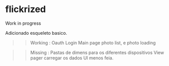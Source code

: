 # flickrized
Work in progress

Adicionado esqueleto basico.

>> Working :
  > Oauth Login
  > Main page photo list, e photo loading
  
>> Missing :
  > Pastas de dimens para os diferentes dispositivos
  > View pager carregar os dados
  > UI menos feia.
  > 
